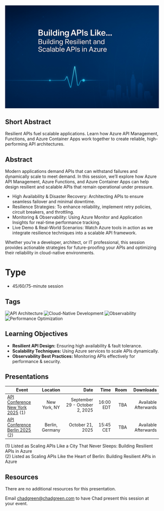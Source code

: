 ![Building Resilient and Scalable APIs in Azure](Thumbnail.jpg)

## Short Abstract
Resilient APIs fuel scalable applications. Learn how Azure API Management, Functions, and Azure Container Apps work together to create reliable, high-performing API architectures.

## Abstract
Modern applications demand APIs that can withstand failures and dynamically scale to meet demand. In this session, we’ll explore how Azure API Management, Azure Functions, and Azure Container Apps can help design resilient and scalable APIs that remain operational under pressure.

- High Availability & Disaster Recovery: Architecting APIs to ensure seamless failover and minimal downtime.
- Resilience Strategies: To enhance reliability, implement retry policies, circuit breakers, and throttling.
- Monitoring & Observability: Using Azure Monitor and Application Insights for real-time performance tracking.
- Live Demo & Real-World Scenarios: Watch Azure tools in action as we integrate resilience techniques into a scalable API framework.

Whether you’re a developer, architect, or IT professional, this session provides actionable strategies for future-proofing your APIs and optimizing their reliability in cloud-native environments.

# Type
- 45/60/75-minute session

## Tags
![API Architecture](https://img.shields.io/badge/Tag-APIArchitecture-blue) ![Cloud-Native Development](https://img.shields.io/badge/Tag-CloudNativeDevelopment-blue) ![Observability](https://img.shields.io/badge/Tag-Observability-blue) ![Performance Optimization](https://img.shields.io/badge/Tag-PerformanceOptimization-blue)

## Learning Objectives
- **Resilient API Design:** Ensuring high availability & fault tolerance.
- **Scalability Techniques:** Using Azure services to scale APIs dynamically.
- **Observability Best Practices:** Monitoring APIs effectively for performance & security.

## Presentations

| Event | Location | Date | Time | Room | Downloads |
|-------|:--------:|-----:|-----:|-----:|----------:|
| [API Conference New York 2025](https://apiconference.net/new-york/)  (1) | New York, NY | September 29 - October 2, 2025 | 16:00 EDT | TBA | Available Afterwards |
| [API Conference Berlin 2025](https://apiconference.net/berlin/) (2) | Berlin, Germany | October 21, 2025 | 15:45 CET | TBA | Available Afterwards |

(1) Listed as Scaling APIs Like a City That Never Sleeps: Building Resilient APIs in Azure  
(2) Listed as Scaling APIs Like the Heart of Berlin: Building Resilient APIs in Azure

## Resources

There are no additional resources for this presentation.

Email [chadgreen@chadgreen.com](mailto:chadgreen@chadgreen.com?subject=Presentation%20Request:%20Presentation%20Title) to have Chad present this session at your event.